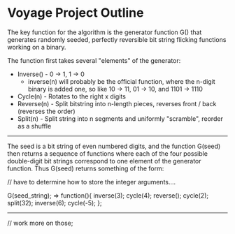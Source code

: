 Voyage Project Outline 
===

The key function for the algorithm is the generator function G() that generates randomly seeded, perfectly reversible bit string flicking functions working on a binary. 

The function first takes several "elements" of the generator:
* Inverse() - 0 -> 1, 1 -> 0
  * inverse(n) will probably be the official function, where the n-digit binary is added one, so like 10 -> 11, 01 -> 10, and 1101 -> 1110
* Cycle(n) - Rotates to the right x digits
* Reverse(n) - Split bitstring into n-length pieces, reverses front / back (reverses the order)
* Split(n) - Split string into n segments and uniformly "scramble", reorder as a shuffle

- - -

The seed is a bit string of even numbered digits, and the function G(seed) then returns a sequence of functions where each of the four possible double-digit bit strings correspond to one element of the generator function. Thus G(seed) returns something of the form:

// have to determine how to store the integer arguments....

G(seed_string);
=>  function(){
    	inverse(3);
    	cycle(4);
    	reverse();
    	cycle(2);
    	split(32);
    	inverse(6);
    	cycle(-5);
    };

- - -

// work more on those;

